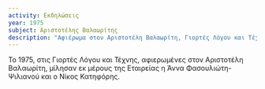 ```yaml
---
activity: Εκδηλώσεις
year: 1975
subject: Αριστοτέλης Βαλαωρίτης
description: "Αφιέρωμα στον Αριστοτέλη Βαλαωρίτη, Γιορτές Λόγου και Τέχνης, Λευκάδα 10-11 Αυγούστου 1975. Ομιλητές: Άννα Ψιλιανού-Φασουλιώτη, Νίκος Κ. Κατηφόρης."
---
```


Το 1975, στις Γιορτές Λόγου και Τέχνης, αφιερωμένες στον Αριστοτέλη Βαλαωρίτη, μίλησαν εκ μέρους της Εταιρείας η Άννα Φασουλιώτη-Ψιλιανού και ο Νίκος Κατηφόρης.
